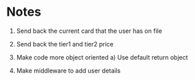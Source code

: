 # Notes

1. Send back the current card that the user has on file

2. Send back the tier1 and tier2 price

3. Make code more object oriented
	a) Use default return object

4. Make middleware to add user details 